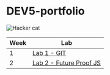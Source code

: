 # DEV5-portfolio

![Hacker cat](https://i.makeagif.com/media/7-06-2015/DkY6g2.gif)


| Week | Lab | 
| --- | --- |
| 1 | [Lab 1 - GIT](https://github.com/MarieSerroyen/DEV5-portfolio/tree/main/Lab%201) |
| 2 | [Lab 2 - Future Proof JS](https://github.com/MarieSerroyen/DEV5-portfolio/tree/main/Lab%202) |

